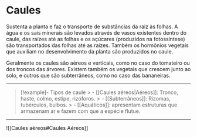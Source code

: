 # Caules

Sustenta a planta e faz o transporte de substâncias da raiz às folhas. A água e os sais minerais são levados através de vasos existentes dentro do caule, das raízes até as folhas e os açúcares (produzidos na fotossíntese) são transportados das folhas até as raízes. Também os hormônios vegetais que auxiliam no desenvolvimento da planta são produzidos no caule.

Geralmente os caules são aéreos e verticais, como no caso do tomateiro ou dos troncos das árvores. Existem também os vegetais que crescem junto ao solo, e outros que são subterrâneos, como no caso das bananeiras.

---

> [!example]- Tipos de caule
    > - [[Caules aéreos|Aéreos]]: Tronco, haste, colmo, estipe, rizóforos.
    > - [[Subterrâneos]]: Rizomas, tubérculos, bulbos.
    > - [[Aquáticos]]: apresentam estruturas que armazenam ar e fazem com que a espécie flutue.

---

![[Caules aéreos#Caules Aéreos]]